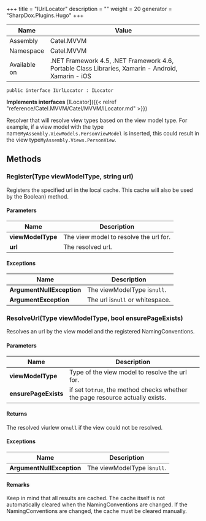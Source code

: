 

+++
title = "IUrlLocator" 
description = ""
weight = 20
generator = "SharpDox.Plugins.Hugo"
+++

Name|Value
---|---
Assembly|Catel.MVVM
Namespace|Catel.MVVM
Available on|.NET Framework 4.5, .NET Framework 4.6, Portable Class Libraries, Xamarin - Android, Xamarin - iOS

```
public interface IUrlLocator : ILocator
```

**Implements interfaces**
[ILocator]({{< relref "reference/Catel.MVVM/Catel/MVVM/ILocator.md" >}})

Resolver that will resolve view types based on the view model type. For example, if a view model with the type name`MyAssembly.ViewModels.PersonViewModel` is inserted, this could result in the view type`MyAssembly.Views.PersonView`.

## Methods

### Register(Type viewModelType, string url)

Registers the specified url in the local cache. This cache will also be used by the Boolean) method.

#### Parameters

Name|Description
---|---
**viewModelType**|The view model to resolve the url for.
**url**|The resolved url.

#### Exceptions

Name|Description
---|---
**ArgumentNullException**|The viewModelType is`null`.
**ArgumentException**|The url is`null` or whitespace.

### ResolveUrl(Type viewModelType, bool ensurePageExists)

Resolves an url by the view model and the registered NamingConventions.

#### Parameters

Name|Description
---|---
**viewModelType**|Type of the view model to resolve the url for.
**ensurePageExists**|if set to`true`, the method checks whether the page resource actually exists.

#### Returns

The resolved viurlew or`null` if the view could not be resolved.

#### Exceptions

Name|Description
---|---
**ArgumentNullException**|The viewModelType is`null`.

#### Remarks

Keep in mind that all results are cached. The cache itself is not automatically cleared when the NamingConventions are changed. If the NamingConventions are changed, the cache must be cleared manually.

